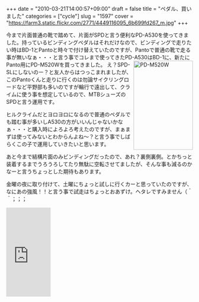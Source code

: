 +++
date = "2010-03-21T14:00:57+09:00"
draft = false
title = "ペダル、買いました"
categories = ["cycle"]
slug = "1597"
cover = "https://farm3.static.flickr.com/2771/4449116095_6b699fd267_m.jpg"
+++

今まで片面普通の靴で踏めて、片面がSPDと言う便利なPD-A530を使ってきました。持っているビンディングペダルはそれだけなので、ビンディングで走りたい時はBD-1とPantoと時々で付け替えていたのですが、Pantoで普通の靴で走る事が無いなぁ・・・と言う事でコレまで使ってきたPD-A530はBD-1に、新たにPanto用にPD-M520Wを買ってきました。
<a title="PD-M520W by けるる, on Flickr" href="https://www.flickr.com/photos/keruru/4449116095/"><img src="https://farm3.static.flickr.com/2771/4449116095_6b699fd267_m.jpg" alt="PD-M520W" width="160" height="240" align="right" /></a>
え？SPD-SLにしないのー？と友人からはつっこまれましたが、このPantoくんと走りに行くのは勿論サイクリングロードなど平野部も多いのですが輪行で遠出して、クライムに使う事を想定しているので、MTBシューズのSPDと言う運用です。

ヒルクライムだとヨロヨロになるので普通のペダルでも踏む事が多いしA530の方がいいんじゃないかなぁ・・・と購入時によろよろ考えたのですが、まぁまずは使ってみないとわからんよね〜？と言う事でしばらくこの子で運用していきたいと思います。

あと今まで結構片面のみビンディングだったので、あれ？裏側裏側。とかちっと装着するまでうろうろしてたり無駄に空転させてましたが、そんな事も減るのかなーと言うちょっとした期待もあります。

金曜の夜に取り付けて、土曜にちょっと試しに行くカーと思っていたのですが、なにあの強風！！と言う事で試走はちょっとおあずけ。ヘタレですみません（＾＾；；；

<iframe src="http://rcm-jp.amazon.co.jp/e/cm?t=kerurudigit-22&o=9&p=8&l=as1&asins=B002KDZP2S&fc1=000000&IS2=1&lt1=_blank&m=amazon&lc1=0000FF&bc1=000000&bg1=FFFFFF&f=ifr" style="width:120px;height:240px;" scrolling="no" marginwidth="0" marginheight="0" frameborder="0"></iframe>
